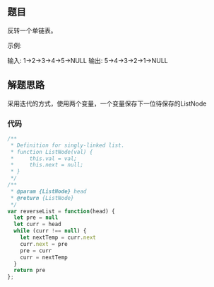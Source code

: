 ## 题目
反转一个单链表。

示例:

输入: 1->2->3->4->5->NULL
输出: 5->4->3->2->1->NULL

## 解题思路

采用迭代的方式，使用两个变量，一个变量保存下一位待保存的ListNode

### 代码

```javascript
/**
 * Definition for singly-linked list.
 * function ListNode(val) {
 *     this.val = val;
 *     this.next = null;
 * }
 */
/**
 * @param {ListNode} head
 * @return {ListNode}
 */
var reverseList = function(head) {
  let pre = null
  let curr = head
  while (curr !== null) {
    let nextTemp = curr.next
    curr.next = pre
    pre = curr
    curr = nextTemp
  }
  return pre
};
```